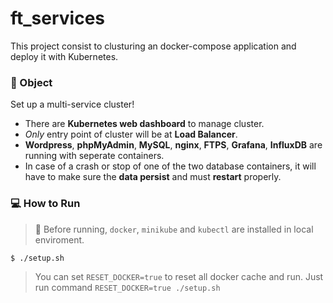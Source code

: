 # ft_services

This project consist to clusturing an docker-compose application and deploy it with Kubernetes.

### 🎯 Object

Set up a multi-service cluster!

- There are **Kubernetes web dashboard** to manage cluster.
- _Only_ entry point of cluster will be at **Load Balancer**.
- **Wordpress**, **phpMyAdmin**, **MySQL**, **nginx**, **FTPS**, **Grafana**, **InfluxDB** are running with seperate containers.
- In case of a crash or stop of one of the two database containers, it will have to make sure the **data persist** and must **restart** properly.

### 💻 How to Run

> 🚨 Before running, `docker`, `minikube` and `kubectl` are installed in local enviroment.

```bash
$ ./setup.sh
```

> You can set `RESET_DOCKER=true` to reset all docker cache and run. Just run command `RESET_DOCKER=true ./setup.sh`

